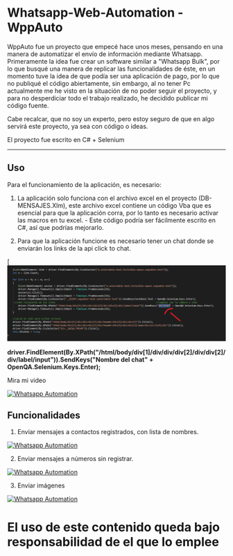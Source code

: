 # Whatsapp-Web-Automation - WppAuto
WppAuto fue un proyecto que empecé hace unos meses, pensando en una manera de automatizar el envío de información mediante Whatsapp. Primeramente la idea fue crear un software similar a "Whatsapp Bulk", por lo que busqué una manera de replicar las funcionalidades de éste, en un momento tuve la idea de que podía ser una aplicación de pago, por lo que no publiqué el código abiertamente, sin embargo, al no tener Pc actualmente me he visto en la situación de no poder seguir el proyecto, y para no desperdiciar todo el trabajo realizado, he decidido publicar mi código fuente.

Cabe recalcar, que no soy un experto, pero estoy seguro de que en algo servirá este proyecto, ya sea con código o ideas.

El proyecto fue escrito en C# + Selenium

 ---------------------------------------------------------------------------------------
 
<h2>Uso</h2>
                    
 Para el funcionamiento de la aplicación, es necesario:
 
 1) La aplicación solo funciona con el archivo excel en el proyecto (DB-MENSAJES.Xlm), este archivo excel contiene un código Vba que es esencial para que la aplicación corra, por lo tanto es necesario activar las macros en tu excel. - Este código podría ser fácilmente escrito en C#, así que podrías mejorarlo.
 
 2) Para que la aplicación funcione es necesario tener un chat donde se enviarán los links de la api click to chat.
 
[![Chat Link](https://github.com/Jhezem/Whatsapp-Web-Automation/blob/master/image.png)
 
 <b>driver.FindElement(By.XPath("/html/body/div[1]/div/div/div[2]/div/div[2]/div/label/input")).SendKeys("Nombre del chat" + OpenQA.Selenium.Keys.Enter);</b>
 
 Mira mi video
 
 [![Whatsapp Automation](https://img.youtube.com/vi/CDvbx--OfpI/0.jpg)](https://www.youtube.com/watch?v=YCDvbx--OfpI)
 
<h2>Funcionalidades</h2>

 1) Enviar mensajes a contactos registrados, con lista de nombres.
 
 [![Whatsapp Automation](https://img.youtube.com/vi/3JttBmQHLQo/0.jpg)](https://www.youtube.com/watch?v=3JttBmQHLQo)
 
 2) Enviar mensajes a números sin registrar.
 
 [![Whatsapp Automation](https://img.youtube.com/vi/CDvbx--OfpI/0.jpg)](https://www.youtube.com/watch?v=YCDvbx--OfpI)
 
 3) Enviar imágenes
 
  [![Whatsapp Automation](https://img.youtube.com/vi/wHnEWmsearI/0.jpg)](https://www.youtube.com/watch?v=wHnEWmsearI)
  
  <h1>El uso de este contenido queda bajo responsabilidad de el que lo emplee </h1>
